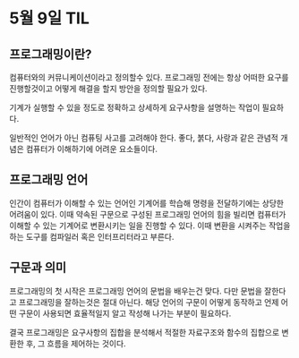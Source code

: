 # 5월 9일 TIL

## 프로그래밍이란?

컴퓨터와의 커뮤니케이션이라고 정의할수 있다.
프로그래밍 전에는 항상 어떠한 요구를 진행할것이고 어떻게 해결을 할지 방안을 정의할 필요가 있다.

기계가 실행할 수 있을 정도로 정확하고 상세하게 요구사항을 설명하는 작업이 필요하다.

일반적인 언어가 아닌 컴퓨팅 사고를 고려해야 한다.
좋다, 붉다, 사랑과 같은 관념적 개념은 컴퓨터가 이해하기에 어려운 요소들이다.

## 프로그래밍 언어

인간이 컴퓨터가 이해할 수 있는 언어인 기계어를 학습해 명령을 전달하기에는 상당한 어려움이 있다.
이때 약속된 구문으로 구성된 프로그래밍 언어의 힘을 빌리면 컴퓨터가 이해할 수 있는 기계어로 변환시키는 일을 진행할 수 있다.
이때 변환을 시켜주는 작업을 하는 도구를 컴파일러 혹은 인터프리터라고 부른다.

## 구문과 의미

프로그래밍의 첫 시작은 프로그래밍 언어의 문법을 배우는건 맞다.
다만 문법을 잘한다고 프로그래밍을 잘하는것은 절대 아닌다. 해당 언어의 구문이 어떻게 동작하고 언제 어떤 구문이 사용되면 효율적일지 알고 작성해 나가는 부분이 필요하다.

결국 프로그래밍은 요구사항의 집합을 분석해서 적절한 자료구조와 함수의 집합으로 변환한 후, 그 흐름을 제어하는 것이다.